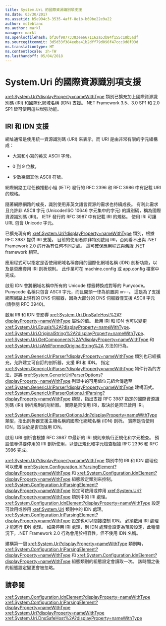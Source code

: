 ```yaml
---
title: System.Uri 的國際資源識別項支援
ms.date: 03/30/2017
ms.assetid: b5e994c3-3535-4aff-8e1b-b69be22e9a22
author: mcleblanc
ms.author: markl
manager: markl
ms.openlocfilehash: bf26f98773383ee6671162a53b84f155c18b5adf
ms.sourcegitcommit: 3d5d33f384eeba41b2dff79d096f47ccc8d8f03d
ms.translationtype: HT
ms.contentlocale: zh-TW
ms.lasthandoff: 05/04/2018
---
```

# <a name="international-resource-identifier-support-in-systemuri"></a>System.Uri 的國際資源識別項支援
<xref:System.Uri?displayProperty=nameWithType> 類別已擴充加上國際資源識別碼 (IRI) 和國際化網域名稱 (IDN) 支援。 NET Framework 3.5、3.0 SP1 和 2.0 SP1 皆可使用這些增強功能。  
  
## <a name="iri-and-idn-support"></a>IRI 和 IDN 支援  
 網址通常是使用統一資源識別碼 (URI) 來表示，而 URI 是由非常有限的字元組構成：  
  
-   大寫和小寫的英文 ASCII 字母。  
  
-   0 到 9 位數。  
  
-   少數幾個其他 ASCII 符號。  
  
 網際網路工程任務推動小組 (IETF) 發行的 RFC 2396 和 RFC 3986 中有記載 URI 的規格。  
  
 隨著網際網路的成長，識別使用非英文語言資源的需求也持續成長。 有利此需求且允許非 ASCII 字元 (Unicode/ISO 10646 字元集中的字元) 的識別碼，稱為國際資源識別碼 (IRI)。 IETF 發行的 RFC 3987 中有記載 IRI 的規格。 使用 IRI 可讓 URL 包含 Unicode 字元。  
  
 已擴充現有的 <xref:System.Uri?displayProperty=nameWithType> 類別，根據 RFC 3987 提供 IRI 支援。 目前的使用者除非特別啟用 IRI，否則看不出與 .NET Framework 2.0 的行為有任何不同之處。 這可確保應用程式與舊版 .NET framework 相容。  
  
 應用程式可以指定是否使用網域名稱套用的國際化網域名稱 (IDN) 剖析功能，以及是否應套用 IRI 剖析規則。 此作業可在 machine.config 或 app.config 檔案中完成。  
  
 啟用 IDN 會將網域名稱中所有的 Unicode 標籤轉換成對等的 Punycode。 Punycode 名稱只包含 ASCII 字元，而且開頭一律為前置詞 xn--。 這是為了支援網際網路上現有的 DNS 伺服器，因為大部分的 DNS 伺服器僅支援 ASCII 字元 (請參閱 RFC 3940)。  
  
 啟用 IRI 和 IDN 會影響 <xref:System.Uri.DnsSafeHost%2A?displayProperty=nameWithType> 屬性的值。 啟用 IRI 和 IDN 也可以變更 <xref:System.Uri.Equals%2A?displayProperty=nameWithType>、<xref:System.Uri.OriginalString%2A?displayProperty=nameWithType>、<xref:System.Uri.GetComponents%2A?displayProperty=nameWithType> 和 <xref:System.Uri.IsWellFormedOriginalString%2A> 方法的行為。  
  
 <xref:System.GenericUriParser?displayProperty=nameWithType> 類別也已經擴充，允許建立可自訂的剖析器，支援 IRI 和 IDN。 指定 <xref:System.GenericUriParser?displayProperty=nameWithType> 物件行為的方法，是將 <xref:System.GenericUriParserOptions?displayProperty=nameWithType> 列舉中的可用值位元組合傳遞至 <xref:System.GenericUriParser?displayProperty=nameWithType> 建構函式。 <xref:System.GenericUriParserOptions.IriParsing?displayProperty=nameWithType> 類型，指出支援 RFC 3987 指定的國際資源識別碼 (IRI) 剖析規則的剖析器。 實際是否使用 IRI，取決於是否已啟用 IRI。  
  
 <xref:System.GenericUriParserOptions.Idn?displayProperty=nameWithType> 類型，指出剖析器支援主機名稱的國際化網域名稱 (IDN) 剖析。 實際是否使用 IDN，取決於是否已啟用 IDN。  
  
 啟用 URI 剖析會根據 RFC 3987 中最新的 IRI 規則來執行正規化和字元檢查。 預設值專供要停用的 IRI 剖析使用，以便正規化和字元檢查根據 RFC 2396 和 RFC 3986 完成。  
  
 <xref:System.Uri?displayProperty=nameWithType> 類別中的 IRI 和 IDN 處理也可以使用 <xref:System.Configuration.IriParsingElement?displayProperty=nameWithType> 和 <xref:System.Configuration.IdnElement?displayProperty=nameWithType> 組態設定類別來控制。 <xref:System.Configuration.IriParsingElement?displayProperty=nameWithType> 設定可啟用或停用 <xref:System.Uri?displayProperty=nameWithType> 類別中的 IRI 處理。 <xref:System.Configuration.IdnElement?displayProperty=nameWithType> 設定可啟用或停用 <xref:System.Uri> 類別中的 IDN 處理。 <xref:System.Configuration.IriParsingElement?displayProperty=nameWithType> 設定也可以間接控制 IDN。 必須啟用 IRI 處理才能進行 IDN 處理。 如果停用 IRI 處理，則 IDN 處理會設定為預設設定，此種情況下，.NET Framework 2.0 行為會用於相容性，但不使用 IDN 名稱。  
  
 建構第一個 <xref:System.Uri?displayProperty=nameWithType> 類別時，<xref:System.Configuration.IriParsingElement?displayProperty=nameWithType> 和 <xref:System.Configuration.IdnElement?displayProperty=nameWithType> 組態類別的組態設定會讀取一次。 該時間之後的組態設定變更會被忽略。  
  
## <a name="see-also"></a>請參閱  
 <xref:System.Configuration.IdnElement?displayProperty=nameWithType>  
 <xref:System.Configuration.IriParsingElement?displayProperty=nameWithType>  
 <xref:System.Uri?displayProperty=nameWithType>  
 <xref:System.Uri.DnsSafeHost%2A?displayProperty=nameWithType>

